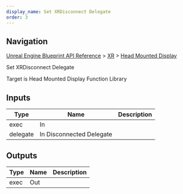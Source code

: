 ```yaml
---
display_name: Set XRDisconnect Delegate
order: 3
---
```

## Navigation

[Unreal Engine Blueprint API Reference](https://dev.epicgames.com/documentation/en-us/unreal-engine/BlueprintAPI) > [XR](https://dev.epicgames.com/documentation/en-us/unreal-engine/BlueprintAPI/XR) > [Head Mounted Display](https://dev.epicgames.com/documentation/en-us/unreal-engine/BlueprintAPI/XR/HeadMountedDisplay)

Set XRDisconnect Delegate

Target is Head Mounted Display Function Library

## Inputs

| Type | Name | Description |
| --- | --- | --- |
| exec | In |  |
| delegate | In Disconnected Delegate |  |

## Outputs

| Type | Name | Description |
| --- | --- | --- |
| exec | Out |  |
